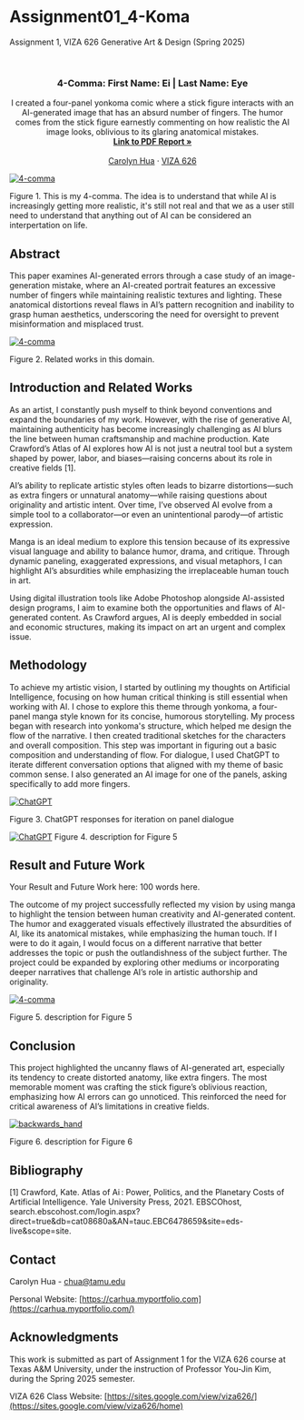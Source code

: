 # Assignment01_4-Koma
Assignment 1, VIZA 626 Generative Art &amp; Design (Spring 2025)

<!-- Improved compatibility of back to top link: See: https://github.com/othneildrew/Best-README-Template/pull/73 -->
<a id="readme-top"></a>

<!-- PROJECT SHIELDS -->
<!--
*** I'm using markdown "reference style" links for readability.
*** Reference links are enclosed in brackets [ ] instead of parentheses ( ).
*** See the bottom of this document for the declaration of the reference variables
*** for contributors-url, forks-url, etc. This is an optional, concise syntax you may use.
*** https://www.markdownguide.org/basic-syntax/#reference-style-links
-->




<!-- PROJECT LOGO -->
<br />
<div align="center">
  </a>

  <h3 align="center">4-Comma: First Name: Ei | Last Name: Eye</h3>

  <p align="center">
    I created a four-panel yonkoma comic where a stick figure interacts with an AI-generated image that has an absurd number of fingers. The humor      comes from the stick figure earnestly commenting on how realistic the AI image looks, oblivious to its glaring anatomical mistakes.
    <br />
    <a href="https://github.com/yujnkm/4-comma-Assignment_01/blob/main/pdf/Reality-Distortion-Room-ISMAR-23.pdf"><strong>Link to PDF Report »</strong></a>
    <br />
    <br />
    <a href="https://carhua.myportfolio.com">Carolyn Hua</a>
    &middot;
    <a href="https://sites.google.com/view/viza626/home">VIZA 626</a>
  </p>
</div>

[![4-comma][images-fig1]](https://example.com)

Figure 1. This is my 4-comma. The idea is to understand that while AI is increasingly getting more realistic, it's still not real and that we as a user still need to understand that anything out of AI can be considered an interpertation on life. 

<!-- Abstract -->
## Abstract

This paper examines AI-generated errors through a case study of an image-generation mistake, where an AI-created portrait features an excessive number of fingers while maintaining realistic textures and lighting. These anatomical distortions reveal flaws in AI’s pattern recognition and inability to grasp human aesthetics, underscoring the need for oversight to prevent misinformation and misplaced trust.

[![4-comma][images-fig2]](https://example.com)

Figure 2. Related works in this domain. 

<!-- Introduction and Related Works -->
## Introduction and Related Works

As an artist, I constantly push myself to think beyond conventions and expand the boundaries of my work. However, with the rise of generative AI, maintaining authenticity has become increasingly challenging as AI blurs the line between human craftsmanship and machine production. Kate Crawford’s Atlas of AI explores how AI is not just a neutral tool but a system shaped by power, labor, and biases—raising concerns about its role in creative fields [1].

AI’s ability to replicate artistic styles often leads to bizarre distortions—such as extra fingers or unnatural anatomy—while raising questions about originality and artistic intent. Over time, I’ve observed AI evolve from a simple tool to a collaborator—or even an unintentional parody—of artistic expression.

Manga is an ideal medium to explore this tension because of its expressive visual language and ability to balance humor, drama, and critique. Through dynamic paneling, exaggerated expressions, and visual metaphors, I can highlight AI’s absurdities while emphasizing the irreplaceable human touch in art.

Using digital illustration tools like Adobe Photoshop alongside AI-assisted design programs, I aim to examine both the opportunities and flaws of AI-generated content. As Crawford argues, AI is deeply embedded in social and economic structures, making its impact on art an urgent and complex issue.

## Methodology

To achieve my artistic vision, I started by outlining my thoughts on Artificial Intelligence, focusing on how human critical thinking is still essential when working with AI. I chose to explore this theme through yonkoma, a four-panel manga style known for its concise, humorous storytelling.
My process began with research into yonkoma's structure, which helped me design the flow of the narrative. I then created traditional sketches for the characters and overall composition. This step was important in figuring out a basic composition and understanding of flow. 
For dialogue, I used ChatGPT to iterate different conversation options that aligned with my theme of basic common sense. I also generated an AI image for one of the panels, asking specifically to add more fingers. 


[![ChatGPT][images-fig3]](https://github.com/woumjai/Assignment01_4-Koma/blob/1f636db04657e4b7a585738164f96c2ed560336c/images/chatGPT_prompt.png)

Figure 3. ChatGPT responses for iteration on panel dialogue

[![ChatGPT][images-fig4]](https://github.com/woumjai/Assignment01_4-Koma/blob/1f636db04657e4b7a585738164f96c2ed560336c/images/chatGPT_prompt.png)
Figure 4. description for Figure 5

## Result and Future Work
Your Result and Future Work here: 100 words here.

The outcome of my project successfully reflected my vision by using manga to highlight the tension between human creativity and AI-generated content. The humor and exaggerated visuals effectively illustrated the absurdities of AI, like its anatomical mistakes, while emphasizing the human touch. If I were to do it again, I would focus on a different narrative that better addresses the topic or push the outlandishness of the subject further. The project could be expanded by exploring other mediums or incorporating deeper narratives that challenge AI’s role in artistic authorship and originality.

[![4-comma][images-fig5]](https://example.com)

Figure 5. description for Figure 5

## Conclusion

This project highlighted the uncanny flaws of AI-generated art, especially its tendency to create distorted anatomy, like extra fingers. The most memorable moment was crafting the stick figure’s oblivious reaction, emphasizing how AI errors can go unnoticed. This reinforced the need for critical awareness of AI’s limitations in creative fields.

[![backwards_hand][images-fig6]](https://github.com/woumjai/Assignment01_4-Koma/blob/f4d7f869926b42fbd30be4ae5b7badce8d34a68b/images/Firefly%20human%20figure%20with%2012%20fingers%20on%20one%20hand%20waving_%3Badd%20more%20fingers%20to%20the%20hand%201935.jpg)

Figure 6. description for Figure 6

<!-- Bibliography -->
## Bibliography 
[1] Crawford, Kate. Atlas of Ai : Power, Politics, and the Planetary Costs of Artificial Intelligence. Yale University Press, 2021. EBSCOhost,     search.ebscohost.com/login.aspx?direct=true&db=cat08680a&AN=tauc.EBC6478659&site=eds-live&scope=site.



<!-- CONTACT -->
## Contact

Carolyn Hua - chua@tamu.edu

Personal Website: [https://carhua.myportfolio.com](https://carhua.myportfolio.com/)




<!-- ACKNOWLEDGMENTS -->
## Acknowledgments

This work is submitted as part of Assignment 1 for the VIZA 626 course at Texas A&M University, under the instruction of Professor You-Jin Kim, during the Spring 2025 semester.

VIZA 626 Class Website: [https://sites.google.com/view/viza626/](https://sites.google.com/view/viza626/home)

<!-- MARKDOWN LINKS & IMAGES -->
<!-- https://www.markdownguide.org/basic-syntax/#reference-style-links -->
[contributors-shield]: https://img.shields.io/github/contributors/othneildrew/Best-README-Template.svg?style=for-the-badge
[contributors-url]: https://github.com/othneildrew/Best-README-Template/graphs/contributors
[forks-shield]: https://img.shields.io/github/forks/othneildrew/Best-README-Template.svg?style=for-the-badge
[forks-url]: https://github.com/othneildrew/Best-README-Template/network/members
[stars-shield]: https://img.shields.io/github/stars/othneildrew/Best-README-Template.svg?style=for-the-badge
[stars-url]: https://github.com/othneildrew/Best-README-Template/stargazers
[issues-shield]: https://img.shields.io/github/issues/othneildrew/Best-README-Template.svg?style=for-the-badge
[issues-url]: https://github.com/othneildrew/Best-README-Template/issues
[license-shield]: https://img.shields.io/github/license/othneildrew/Best-README-Template.svg?style=for-the-badge
[license-url]: https://github.com/othneildrew/Best-README-Template/blob/master/LICENSE.txt
[linkedin-shield]: https://img.shields.io/badge/-LinkedIn-black.svg?style=for-the-badge&logo=linkedin&colorB=555
[linkedin-url]: https://linkedin.com/in/othneildrew
[product-screenshot]: images/screenshot.png
[images-fig1]: images/fig1.png
[images-fig2]: images/fig2.jpg
[images-fig3]: images/fig3.jpg
[images-fig4]: images/fig4.png
[images-fig5]: images/fig5.png
[images-fig6]: images/fig6.png
[Next.js]: https://img.shields.io/badge/next.js-000000?style=for-the-badge&logo=nextdotjs&logoColor=white
[Next-url]: https://nextjs.org/
[React.js]: https://img.shields.io/badge/React-20232A?style=for-the-badge&logo=react&logoColor=61DAFB
[React-url]: https://reactjs.org/
[Vue.js]: https://img.shields.io/badge/Vue.js-35495E?style=for-the-badge&logo=vuedotjs&logoColor=4FC08D
[Vue-url]: https://vuejs.org/
[Angular.io]: https://img.shields.io/badge/Angular-DD0031?style=for-the-badge&logo=angular&logoColor=white
[Angular-url]: https://angular.io/
[Svelte.dev]: https://img.shields.io/badge/Svelte-4A4A55?style=for-the-badge&logo=svelte&logoColor=FF3E00
[Svelte-url]: https://svelte.dev/
[Laravel.com]: https://img.shields.io/badge/Laravel-FF2D20?style=for-the-badge&logo=laravel&logoColor=white
[Laravel-url]: https://laravel.com
[Bootstrap.com]: https://img.shields.io/badge/Bootstrap-563D7C?style=for-the-badge&logo=bootstrap&logoColor=white
[Bootstrap-url]: https://getbootstrap.com
[JQuery.com]: https://img.shields.io/badge/jQuery-0769AD?style=for-the-badge&logo=jquery&logoColor=white
[JQuery-url]: https://jquery.com 
